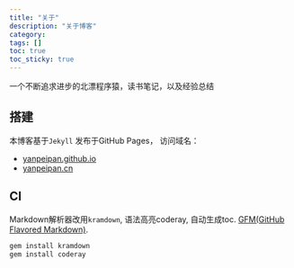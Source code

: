 ```yaml
---
title: "关于"
description: "关于博客"
category:
tags: []
toc: true
toc_sticky: true
---
```


一个不断追求进步的北漂程序猿，读书笔记，以及经验总结
## 搭建
本博客基于`Jekyll`  发布于GitHub Pages， 访问域名：
* [yanpeipan.github.io](http://yanpeipan.github.io/)
* [yanpeipan.cn](http://yanpeipan.cn)

## CI
Markdown解析器改用`kramdown`, 语法高亮coderay, 自动生成toc. [GFM(GitHub Flavored Markdown)](https://help.github.com/categories/writing-on-github/).
```ruby
gem install kramdown
gem install coderay
```

